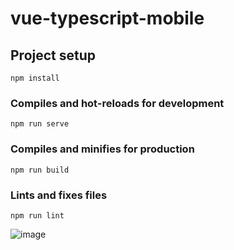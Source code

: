 # vue-typescript-mobile

## Project setup
```
npm install
```

### Compiles and hot-reloads for development
```
npm run serve
```

### Compiles and minifies for production
```
npm run build
```

### Lints and fixes files
```
npm run lint
```
![image](https://github.com/pppercyWang/vue-typescript-mobile/blob/master/public/img/20190708194751.png)
